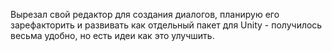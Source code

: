 Вырезал свой редактор для создания диалогов, планирую его зарефакторить и развивать как отдельный пакет для Unity - получилось весьма удобно, но есть идеи как это улучшить.
